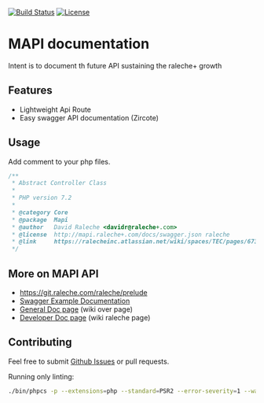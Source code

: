 [![Build Status](https://img.shields.io/travis/zircote/swagger-php/master.svg?style=flat-square)](https://travis-ci.org/zircote/swagger-php)
[![License](https://img.shields.io/badge/license-Apache2.0-blue.svg?style=flat-square)](LICENSE-2.0.txt)

# MAPI documentation

Intent is to document th future API sustaining the raleche+ growth 

## Features
- Lightweight Api Route
- Easy swagger API documentation (Zircote)

## Usage

Add comment to your php files.
```php
/**
 * Abstract Controller Class
 *
 * PHP version 7.2
 *
 * @category Core
 * @package  Mapi
 * @author   David Raleche <davidr@raleche+.com>
 * @license  http://mapi.raleche+.com/docs/swagger.json raleche
 * @link     https://ralecheinc.atlassian.net/wiki/spaces/TEC/pages/673513891/Framework+Architecture+Demo
 */
```


## More on MAPI API

- https://git.raleche.com/raleche/prelude
- [Swagger Example Documentation](https://github.com/zircote/swagger-php/tree/master/Examples)
- [General Doc page](https://ralecheinc.atlassian.net/wiki/spaces/TEC/pages/673513891/Framework+Architecture+Demo)  (wiki over page)
- [Developer Doc page](https://ralecheinc.atlassian.net/wiki/spaces/TEC/pages/682950678/Framework+Constitution) (wiki raleche page)

## Contributing

Feel free to submit [Github Issues](https://git.raleche.com/raleche/prelude)
or pull requests.


Running only linting:

```bash
./bin/phpcs -p --extensions=php --standard=PSR2 --error-severity=1 --warning-severity=0 ./src ./tests
```
